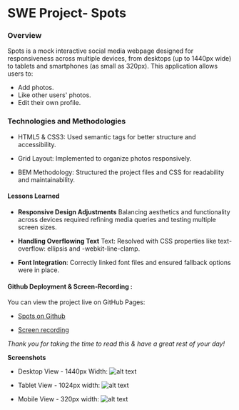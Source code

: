 # SWE Project- **Spots**

### Overview

Spots is a mock interactive social media webpage designed for responsiveness across multiple devices, from desktops (up to 1440px wide) to tablets and smartphones (as small as 320px). This application allows users to:

- Add photos.
- Like other users' photos.
- Edit their own profile.

### Technologies and Methodologies

- HTML5 & CSS3: Used semantic tags for better structure and accessibility.

- Grid Layout: Implemented to organize photos responsively.

- BEM Methodology: Structured the project files and CSS for readability and maintainability.

#### Lessons Learned

- **Responsive Design Adjustments** Balancing aesthetics and functionality across devices required refining media queries and testing multiple screen sizes.

- **Handling Overflowing Text** Text: Resolved with CSS properties like text-overflow: ellipsis and -webkit-line-clamp.

- **Font Integration**: Correctly linked font files and ensured fallback options were in place.

#### Github Deployment & Screen-Recording :

You can view the project live on GitHub Pages:

- [Spots on Github](https://davebedoya.github.io/se_project_spots/)

- [Screen recording](https://drive.google.com/file/d/12Qf9Ave55glWuNjoG9buiRZa2U0K2oZL/view?usp=sharing)

_Thank you for taking the time to read this & have a great rest of your day!_

**Screenshots**

- Desktop View - 1440px Width: ![alt text](image.png)

- Tablet View - 1024px width: ![alt text](image-1.png)

- Mobile View - 320px width: ![alt text](image-2.png)

